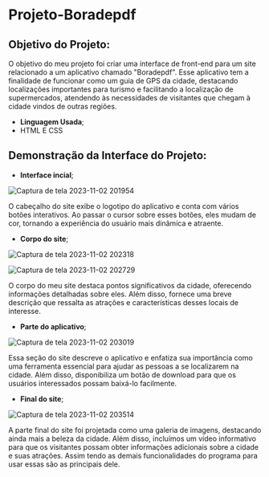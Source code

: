 # Projeto-Boradepdf
## Objetivo do Projeto:

O objetivo do meu projeto foi criar uma interface de front-end para um site relacionado a um aplicativo chamado "Boradepdf". Esse aplicativo tem a finalidade de funcionar como um guia de GPS da cidade, destacando localizações importantes para turismo e facilitando a localização de supermercados, atendendo às necessidades de visitantes que chegam à cidade vindos de outras regiões.

* **Linguagem Usada**;
* HTML E CSS

## Demonstração da Interface do Projeto:

 * **Interface incial**;

![Captura de tela 2023-11-02 201954](https://github.com/thyagofab/Projeto-Boradpdf/assets/143232809/652ac8e6-6bb5-4b88-80cb-cecdb889c988)

O cabeçalho do site exibe o logotipo do aplicativo e conta com vários botões interativos. Ao passar o cursor sobre esses botões, eles mudam de cor, tornando a experiência do usuário mais dinâmica e atraente.


* **Corpo do site**;

![Captura de tela 2023-11-02 202318](https://github.com/thyagofab/Projeto-Boradpdf/assets/143232809/0512c4d6-5939-4746-acf5-1e2a94d554cf)

![Captura de tela 2023-11-02 202729](https://github.com/thyagofab/Projeto-Boradpdf/assets/143232809/09cfaa84-c977-4a63-bd60-8ca0095e384e)

O corpo do meu site destaca pontos significativos da cidade, oferecendo informações detalhadas sobre eles. Além disso, fornece uma breve descrição que ressalta as atrações e características desses locais de interesse.

* **Parte do aplicativo**;

![Captura de tela 2023-11-02 203019](https://github.com/thyagofab/Projeto-Boradpdf/assets/143232809/3002fc93-b9fd-4dbc-be2e-f3cc96186a40)

Essa seção do site descreve o aplicativo e enfatiza sua importância como uma ferramenta essencial para ajudar as pessoas a se localizarem na cidade. Além disso, disponibiliza um botão de download para que os usuários interessados possam baixá-lo facilmente.

* **Final do site**;

![Captura de tela 2023-11-02 203514](https://github.com/thyagofab/Projeto-Boradpdf/assets/143232809/0cec1ed3-2f3e-4fc2-a487-6aa38052d712)

A parte final do site foi projetada como uma galeria de imagens, destacando ainda mais a beleza da cidade. Além disso, incluímos um vídeo informativo para que os visitantes possam obter informações adicionais sobre a cidade e suas atrações.
Assim tendo as demais funcionalidades do programa para usar essas são as principais dele.
